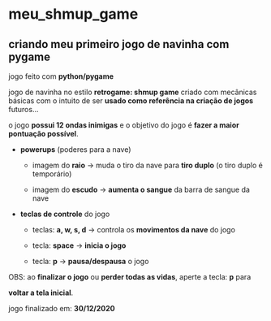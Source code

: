 # meu_shmup_game

## criando meu primeiro jogo de navinha com pygame

jogo feito com **python/pygame**

jogo de navinha no estilo **retrogame: shmup game** criado com mecânicas básicas com o intuito de ser __usado como referência na criação de jogos__ futuros...

o jogo **possui 12 ondas inimigas** e o objetivo do jogo é **fazer a maior pontuação possível**.

* __powerups__ (poderes para a nave)

  * imagem do __raio__ -> muda o tiro da nave para **tiro duplo** (o tiro duplo é temporário)

  * imagem do __escudo__ -> **aumenta o sangue** da barra de sangue da nave

* __teclas de controle__ do jogo

  * teclas: __a, w, s, d__ -> controla os **movimentos da nave** do jogo

  * tecla: __space__ -> **inicia o jogo**

  * tecla: __p__ -> **pausa/despausa** o jogo

OBS: ao **finalizar o jogo** ou **perder todas as vidas**, aperte a tecla: **p** para

**voltar a tela inicial**.


jogo finalizado em: __30/12/2020__
